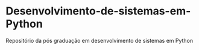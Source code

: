 # Desenvolvimento-de-sistemas-em-Python
Repositório da pós graduação em desenvolvimento de sistemas em Python
